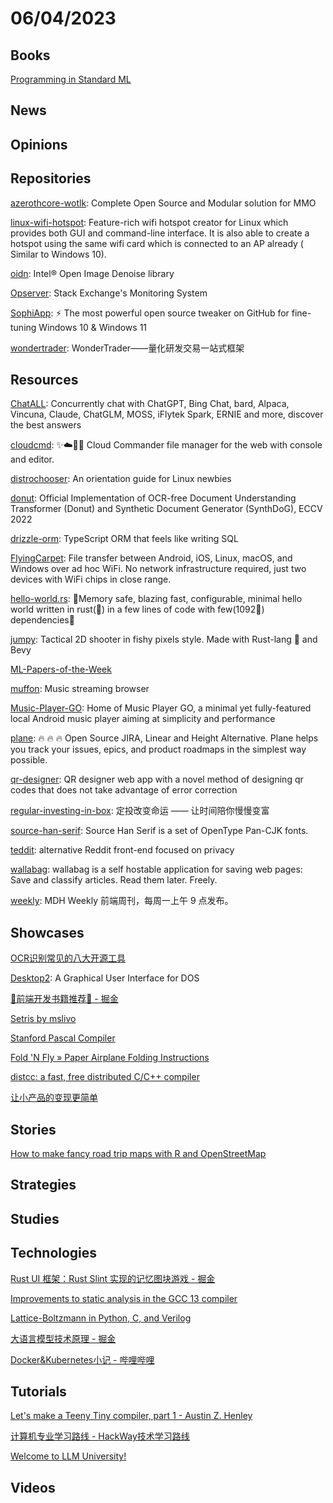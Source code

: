 # 06/04/2023

## Books
[Programming in Standard ML](https://www.cs.cmu.edu/~rwh/isml/book.pdf)

## News

## Opinions

## Repositories
[azerothcore-wotlk](https://github.com/azerothcore/azerothcore-wotlk): Complete Open Source and Modular solution for MMO

[linux-wifi-hotspot](https://github.com/lakinduakash/linux-wifi-hotspot): Feature-rich wifi hotspot creator for Linux which provides both GUI and command-line interface. It is also able to create a hotspot using the same wifi card which is connected to an AP already ( Similar to Windows 10).

[oidn](https://github.com/OpenImageDenoise/oidn): Intel® Open Image Denoise library

[Opserver](https://github.com/opserver/Opserver): Stack Exchange's Monitoring System

[SophiApp](https://github.com/Sophia-Community/SophiApp): ⚡ The most powerful open source tweaker on GitHub for fine-tuning Windows 10 & Windows 11

[wondertrader](https://github.com/wondertrader/wondertrader): WonderTrader——量化研发交易一站式框架

## Resources
[ChatALL](https://github.com/sunner/ChatALL): Concurrently chat with ChatGPT, Bing Chat, bard, Alpaca, Vincuna, Claude, ChatGLM, MOSS, iFlytek Spark, ERNIE and more, discover the best answers

[cloudcmd](https://github.com/coderaiser/cloudcmd): ✨☁️📁✨ Cloud Commander file manager for the web with console and editor.

[distrochooser](https://github.com/distrochooser/distrochooser): An orientation guide for Linux newbies

[donut](https://github.com/clovaai/donut): Official Implementation of OCR-free Document Understanding Transformer (Donut) and Synthetic Document Generator (SynthDoG), ECCV 2022

[drizzle-orm](https://github.com/drizzle-team/drizzle-orm): TypeScript ORM that feels like writing SQL

[FlyingCarpet](https://github.com/spieglt/FlyingCarpet): File transfer between Android, iOS, Linux, macOS, and Windows over ad hoc WiFi. No network infrastructure required, just two devices with WiFi chips in close range.

[hello-world.rs](https://github.com/mTvare6/hello-world.rs): 🚀Memory safe, blazing fast, configurable, minimal hello world written in rust(🚀) in a few lines of code with few(1092🚀) dependencies🚀

[jumpy](https://github.com/fishfolk/jumpy): Tactical 2D shooter in fishy pixels style. Made with Rust-lang 🦀 and Bevy

[ML-Papers-of-the-Week](https://github.com/dair-ai/ML-Papers-of-the-Week)

[muffon](https://github.com/staniel359/muffon): Music streaming browser

[Music-Player-GO](https://github.com/enricocid/Music-Player-GO): Home of Music Player GO, a minimal yet fully-featured local Android music player aiming at simplicity and performance

[plane](https://github.com/makeplane/plane): 🔥 🔥 🔥 Open Source JIRA, Linear and Height Alternative. Plane helps you track your issues, epics, and product roadmaps in the simplest way possible.

[qr-designer](https://github.com/kochrt/qr-designer): QR designer web app with a novel method of designing qr codes that does not take advantage of error correction

[regular-investing-in-box](https://github.com/xiaolai/regular-investing-in-box): 定投改变命运 —— 让时间陪你慢慢变富

[source-han-serif](https://github.com/adobe-fonts/source-han-serif): Source Han Serif is a set of OpenType Pan-CJK fonts.

[teddit](https://codeberg.org/teddit/teddit): alternative Reddit front-end focused on privacy

[wallabag](https://github.com/wallabag/wallabag): wallabag is a self hostable application for saving web pages: Save and classify articles. Read them later. Freely.

[weekly](https://github.com/sorrycc/weekly): MDH Weekly 前端周刊，每周一上午 9 点发布。

## Showcases
[OCR识别常见的八大开源工具](https://mp.weixin.qq.com/s/KKiFSuHyMZBeCGbjBP4n1g)

[Desktop2](http://www.mevis-research.de/~ritter/awakeideas/desktop.html): A Graphical User Interface for DOS

[🎉前端开发书籍推荐🎉 - 掘金](https://juejin.cn/post/7238552719266644029)

[Setris by mslivo](https://mslivo.itch.io/setris)

[Stanford Pascal Compiler](http://bernd-oppolzer.de/job9.htm)

[Fold 'N Fly » Paper Airplane Folding Instructions](https://www.foldnfly.com/)

[distcc: a fast, free distributed C/C++ compiler](https://www.distcc.org/)

[让小产品的变现更简单](https://www.ezindie.com/)

## Stories
[How to make fancy road trip maps with R and OpenStreetMap](https://www.andrewheiss.com/blog/2023/06/01/geocoding-routing-openstreetmap-r/)

## Strategies

## Studies

## Technologies
[Rust UI 框架：Rust Slint 实现的记忆图块游戏 - 掘金](https://juejin.cn/post/7238472159647285308)

[Improvements to static analysis in the GCC 13 compiler](https://developers.redhat.com/articles/2023/05/31/improvements-static-analysis-gcc-13-compiler#)

[Lattice-Boltzmann in Python, C, and Verilog](https://vanhunteradams.com/DE1/Lattice_Boltzmann/Lattice_Boltzmann.html)

[大语言模型技术原理 - 掘金](https://juejin.cn/post/7238762963909640229)

[Docker&Kubernetes小记 - 哔哩哔哩](https://www.bilibili.com/read/cv21266100)

## Tutorials
[Let's make a Teeny Tiny compiler, part 1 - Austin Z. Henley](https://austinhenley.com/blog/teenytinycompiler1.html)

[计算机专业学习路线 - HackWay技术学习路线](https://hackway.org/docs/cs/intro)

[Welcome to LLM University!](https://docs.cohere.com/docs/llmu)

## Videos
